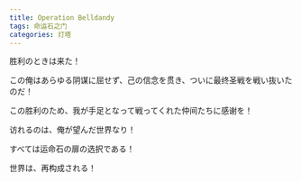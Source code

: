 ```yaml
---
title: Operation Belldandy
tags: 命运石之门
categories: 灯塔
---
```


胜利のときは来た！



この俺はあらゆる阴谋に屈せず、己の信念を贯き、ついに最终圣戦を戦い抜いたのだ！



この胜利のため、我が手足となって戦ってくれた仲间たちに感谢を！



访れるのは、俺が望んだ世界なり！



すべては运命石の扉の选択である！



世界は、再构成される！